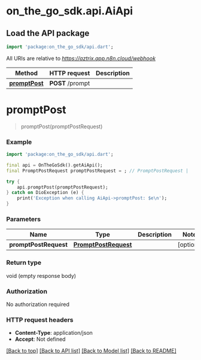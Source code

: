 # on_the_go_sdk.api.AiApi

## Load the API package
```dart
import 'package:on_the_go_sdk/api.dart';
```

All URIs are relative to *https://aztrix.app.n8n.cloud/webhook*

Method | HTTP request | Description
------------- | ------------- | -------------
[**promptPost**](AiApi.md#promptpost) | **POST** /prompt | 


# **promptPost**
> promptPost(promptPostRequest)



### Example
```dart
import 'package:on_the_go_sdk/api.dart';

final api = OnTheGoSdk().getAiApi();
final PromptPostRequest promptPostRequest = ; // PromptPostRequest | 

try {
    api.promptPost(promptPostRequest);
} catch on DioException (e) {
    print('Exception when calling AiApi->promptPost: $e\n');
}
```

### Parameters

Name | Type | Description  | Notes
------------- | ------------- | ------------- | -------------
 **promptPostRequest** | [**PromptPostRequest**](PromptPostRequest.md)|  | [optional] 

### Return type

void (empty response body)

### Authorization

No authorization required

### HTTP request headers

 - **Content-Type**: application/json
 - **Accept**: Not defined

[[Back to top]](#) [[Back to API list]](../README.md#documentation-for-api-endpoints) [[Back to Model list]](../README.md#documentation-for-models) [[Back to README]](../README.md)

